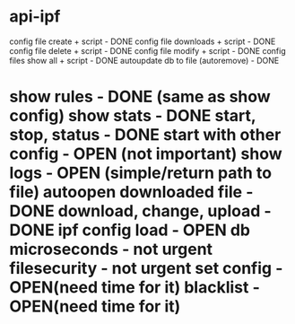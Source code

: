 api-ipf
=======
config file create + script - DONE
config file downloads + script - DONE
config file delete + script - DONE
config file modify + script - DONE
config files show all + script - DONE
autoupdate db to file (autoremove) - DONE

show rules - DONE (same as show config)
show stats - DONE
start, stop, status - DONE
start with other config - OPEN (not important)
show logs - OPEN (simple/return path to file)
autoopen downloaded file - DONE
download, change, upload - DONE
ipf config load - OPEN
db microseconds - not urgent
filesecurity - not urgent
set config - OPEN(need time for it)
blacklist - OPEN(need time for it)
=======
